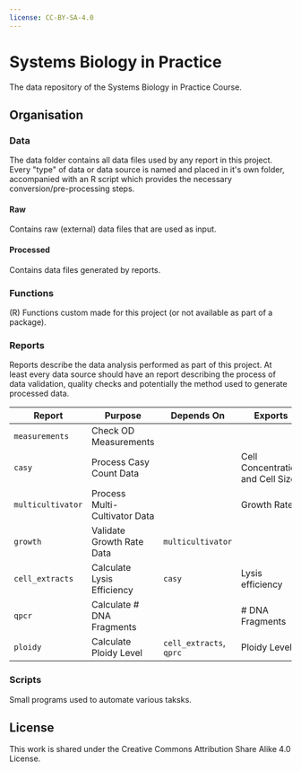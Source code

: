 ```yaml
---
license: CC-BY-SA-4.0
---
```


# Systems Biology in Practice

The data repository of the Systems Biology in Practice Course.

## Organisation

### Data

The data folder contains all data files used by any report in this project.
Every "type" of data or data source is named and placed in it's own folder, accompanied with an R script which provides the necessary conversion/pre-processing steps.

#### Raw

Contains raw (external) data files that are used as input.

#### Processed

Contains data files generated by reports.

### Functions

(R) Functions custom made for this project (or not available as part of a package).

### Reports

Reports describe the data analysis performed as part of this project. At least every data source should have an report describing the process of data validation, quality checks and potentially the method used to generate processed data.

| Report | Purpose | Depends On | Exports | Exports To |
|--------|---------|------------|---------|------------|
| `measurements`    | Check OD Measurements         |   |   |   |
| `casy`            | Process Casy Count Data       |   | Cell Concentration and Cell Size | `casy/YYMMDD_casy_counts_diameter.csv` |
| `multicultivator` | Process Multi-Cultivator Data |   | Growth Rates | `growth/YYMMDD_growth_rates.csv` |
| `growth`          | Validate Growth Rate Data     | `multicultivator`|   |   |
| `cell_extracts`   | Calculate Lysis Efficiency    | `casy` | Lysis efficiency | `cell_extracts/YYMMDD_cell_extracts.csv` |
| `qpcr`            | Calculate # DNA Fragments     |   | # DNA Fragments       | `qpcr/YYMMDD_qpcr_fragments_PLATEID.csv` |
| `ploidy`          | Calculate Ploidy Level        | `cell_extracts`, `qprc`  | Ploidy Level | `ploidy/YYMMDD_chromosomes_per_cell.csv` |

### Scripts

Small programs used to automate various taksks.

## License

This work is shared under the Creative Commons Attribution Share Alike 4.0 License.